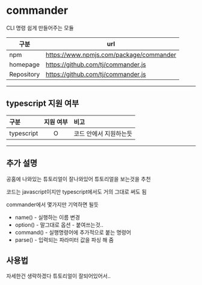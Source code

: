 # commander

CLI 명령 쉽게 만들어주는 모듈

|구분|url|
|---|---|
| npm | <https://www.npmjs.com/package/commander> |
| homepage | <https://github.com/tj/commander.js> |
| Repository | <https://github.com/tj/commander.js> |

---

## typescript 지원 여부

|구분|지원 여부|비고|
|:---|:---:|:---|
|typescript| O | 코드 안에서 지원하는듯 |

---

## 추가 설명

공홈에 나와있는 튜토리얼이 잘나와있어 튜토리얼을 보는것을 추천

코드는 javascript이지만 typescript에서도 거의 그대로 써도 됨

commander에서 몇가지만 기억하면 될듯

* name() - 실행하는 이름 변경
* option() - 말그대로 옵션 - 붙여쓰는것..
* command() - 실행명령어에 추가적으로 붙는 명령어
* parse() - 입력되는 파라미터 값을 파싱 해 줌

## 사용법

자세한건 생략하겠다 튜토리얼이 잘되어있어서..
